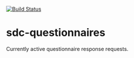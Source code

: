 [![Build Status](https://travis-ci.org/davidcarboni/sdc-questionnaires.svg?branch=master)](https://travis-ci.org/davidcarboni/sdc-questionnaires)

# sdc-questionnaires
Currently active questionnaire response requests.
